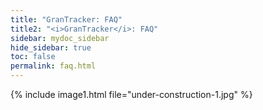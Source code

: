 ```yaml
---
title: "GranTracker: FAQ"
title2: "<i>GranTracker</i>: FAQ"
sidebar: mydoc_sidebar
hide_sidebar: true
toc: false
permalink: faq.html
---
```


{% include image1.html file="under-construction-1.jpg" %}
